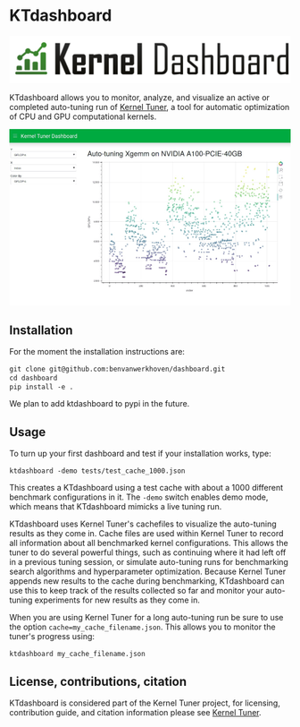 
# KTdashboard
![Kernel Tuner Dashboard logo](images/logo.png)

KTdashboard allows you to monitor, analyze, and visualize an active or completed auto-tuning run of [Kernel 
Tuner](https://github.com/benvanwerkhoven/kernel_tuner/), a tool for automatic optimization of CPU and GPU computational 
kernels.

![Example dashboard usage image](dashboard.gif)

## Installation

For the moment the installation instructions are:
```
git clone git@github.com:benvanwerkhoven/dashboard.git
cd dashboard
pip install -e .

```
We plan to add ktdashboard to pypi in the future.

## Usage

To turn up your first dashboard and test if your installation works, type:
```
ktdashboard -demo tests/test_cache_1000.json
```
This creates a KTdashboard using a test cache with about a 1000 different benchmark configurations in it.
The ``-demo`` switch enables demo mode, which means that KTdashboard mimicks a live tuning run.

KTdashboard uses Kernel Tuner's cachefiles to visualize the auto-tuning results as they come in. Cache files are used within 
Kernel Tuner to record all information about all benchmarked kernel configurations. This allows the tuner to do several 
powerful things, such as continuing where it had left off in a previous tuning session, or simulate auto-tuning runs for 
benchmarking search algorithms and hyperparameter optimization. Because Kernel Tuner appends new results to the cache during 
benchmarking, KTdashboard can use this to keep track of the results collected so far and monitor your auto-tuning experiments 
for new results as they come in.

When you are using Kernel Tuner for a long auto-tuning run be sure to use the option ``cache=my_cache_filename.json``. This 
allows you to monitor the tuner's progress using:
```
ktdashboard my_cache_filename.json
```

## License, contributions, citation

KTdashboard is considered part of the Kernel Tuner project, for licensing, contribution guide, and citation information please see
[Kernel Tuner](https://github.com/benvanwerkhoven/kernel_tuner/).

